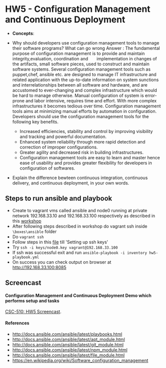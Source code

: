 # HW5 - Configuration Management and Continuous Deployment

* **Concepts**:

* Why should developers use configuration management tools to manage their software programs? What can go wrong
Answer : The fundamental purpose of configuration management is to provide and maintain integrity,evaluation, coordination and       implementation in changes of the artifacts, small software pieces, used to construct and maintain software systems. Several configuration management tools such as puppet,chef, ansible etc. are designed to manage IT infrastructure and related application with the up-to-date information on system sunctions and interrelationships between all software and hardware, and are accustomed to ever-changing and complex infrastructure which would be hard to manage otherwise.
Manual configuration of system is error-prone and labor intensive, requires time and effort. With more complex infrastructures it becomes tedious over time. Configuration management tools aims at minimizing manual efforts by automation in configuration. Developers should use the configuration management tools for the following key benefits.
   * Increased efficiencies, stability and control by improving visibility and tracking and powerful documentation.
   * Enhanced system reliability through more rapid detection and correction of improper configurations.
   * Greater agility and decreased risk in building infrastructures.
   * Configuration management tools are easy to learn and master hence ease of usability and provides greater flexibility for developers in      configuration of softwares.

* Explain the difference bewteen continuous integration, continuous delivery, and continuous deployment, in your own words.

## Steps to run ansible and playbook
* Create to vagrant vms called ansible and node0 running at private network 192.168.33.10 and 192.168.33.100 respectively as described in this [workshop](https://github.com/CSC-DevOps/CM/blob/master/VM.md)
* After following steps described in workshop do vagrant ssh inside `\boxes\ansible` folder
* Do `vagrant ssh`
* Follow steps in this [file](https://github.com/CSC-DevOps/CM/blob/master/Ansible.md) till 'Setting up ssh keys'
* Try `ssh -i keys/node0.key vagrant@192.168.33.100`
* If ssh was successful exit and run `ansible-playbook -i inventory hw5-playbook.yml`
* On success you can check output on browser at http://192.168.33.100:8085

## Screencast
#### Configuration Management and Continuous Deployment Demo which performs setup and tasks<br />
[CSC-510: HW5 Screencast](https://youtu.be/FW63sGpN8yw).

#### References
* http://docs.ansible.com/ansible/latest/playbooks.html
* http://docs.ansible.com/ansible/latest/apt_module.html
* http://docs.ansible.com/ansible/latest/git_module.html
* http://docs.ansible.com/ansible/latest/npm_module.html
* http://docs.ansible.com/ansible/latest/file_module.html
* https://en.wikipedia.org/wiki/Software_configuration_management

